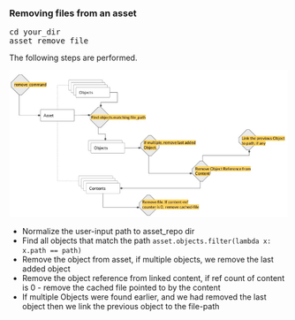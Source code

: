 ### Removing files from an asset

<pre class="code">
cd your_dir
asset remove file
</pre>

The following steps are performed.

![asset-remove](imgs/object_remove.jpg)

* Normalize the user-input path to asset_repo dir
* Find all objects that match the path ```asset.objects.filter(lambda x: x.path == path)```
* Remove the object from asset, if multiple objects, we remove the last added object
* Remove the object reference from linked content, if ref count of content is 0 - remove the cached file pointed to
  by the content
* If multiple Objects were found earlier, and we had removed the last object then we link the previous object to the file-path